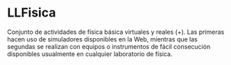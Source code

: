 # LLFisica
Conjunto de actividades de física básica  virtuales y reales (+). Las primeras hacen uso de simuladores disponibles en la Web, mientras que las segundas se realizan con equipos o instrumentos de fácil consecución disponibles usualmente en cualquier laboratorio de física.
